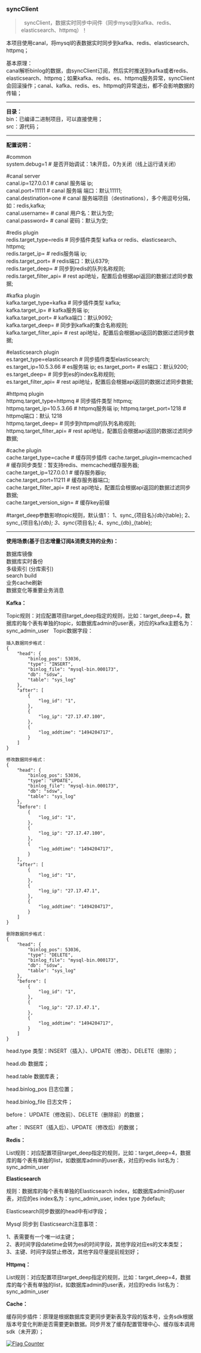 ### **syncClient**

>   syncClient，数据实时同步中间件（同步mysql到kafka、redis、elasticsearch、httpmq）！

 本项目使用canal，将mysql的表数据实时同步到kafka、redis、elasticsearch、httpmq；  
 
 基本原理：    
 canal解析binlog的数据，由syncClient订阅，然后实时推送到kafka或者redis、elasticsearch、httpmq；如果kafka、redis、es、httpmq服务异常，syncClient会回滚操作；canal、kafka、redis、es、httpmq的异常退出，都不会影响数据的传输；


---

**目录：**  
bin：已编译二进制项目，可以直接使用；  
src：源代码；  

---

**配置说明：**

#common  
system.debug=1          # 是否开始调试：1未开启，0为关闭（线上运行请关闭）  

#canal server  
canal.ip=127.0.0.1      # canal 服务端 ip;  
canal.port=11111        # canal 服务端 端口：默认11111;  
canal.destination=one   # canal 服务端项目（destinations），多个用逗号分隔，如：redis,kafka;    
canal.username=         # canal 用户名：默认为空;     
canal.password=         # canal 密码：默认为空;  

#redis plugin  
redis.target_type=redis  # 同步插件类型 kafka or redis、elasticsearch、httpmq;   
redis.target_ip=         # redis服务端 ip;   
redis.target_port=       # redis端口：默认6379;   
redis.target_deep=       # 同步到redis的队列名称规则;  
redis.target_filter_api= # rest api地址，配置后会根据api返回的数据过滤同步数据;   

#kafka plugin  
kafka.target_type=kafka  # 同步插件类型 kafka;    
kafka.target_ip=         # kafka服务端 ip;   
kafka.target_port=       # kafka端口：默认9092;   
kafka.target_deep=       # 同步到kafka的集合名称规则;  
kafka.target_filter_api= # rest api地址，配置后会根据api返回的数据过滤同步数据;    

#elasticsearch plugin  
es.target_type=elasticsearch  # 同步插件类型elasticsearch;    
es.target_ip=10.5.3.66        # es服务端 ip; 
es.target_port=               # es端口：默认9200; 
es.target_deep=               # 同步到es的index名称规则;  
es.target_filter_api= # rest api地址，配置后会根据api返回的数据过滤同步数据;   

#httpmq plugin  
httpmq.target_type=httpmq    # 同步插件类型 httpmq;    
httpmq.target_ip=10.5.3.66   # httpmq服务端 ip; 
httpmq.target_port=1218      # httpmq端口：默认 1218  
httpmq.target_deep=          # 同步到httpmq的队列名称规则;  
httpmq.target_filter_api= # rest api地址，配置后会根据api返回的数据过滤同步数据;   

#cache plugin  
cache.target_type=cache         # 缓存同步插件
cache.target_plugin=memcached   # 缓存同步类型：暂支持redis、memcached缓存服务器;  
cache.target_ip=127.0.0.1       # 缓存服务器ip;   
cache.target_port=11211         # 缓存服务器端口;   
cache.target_filter_api=        # rest api地址，配置后会根据api返回的数据过滤同步数据;  
cache.target_version_sign=      # 缓存key前缀  

#target_deep参数影响topic规则，默认值1： 
1、sync_{项目名}_{db}_{table}; 
2、sync_{项目名}_{db};
3、sync_{项目名}; 
4、sync_{db}_{table}; 

---

**使用场景(基于日志增量订阅&消费支持的业务)：**

数据库镜像  
数据库实时备份  
多级索引 (分库索引)  
search build  
业务cache刷新  
数据变化等重要业务消息  

**Kafka：**

Topic规则：对应配置项目target_deep指定的规则，比如：target_deep=4，数据库的每个表有单独的topic，如数据库admin的user表，对应的kafka主题名为：sync_admin_user  
Topic数据字段：  

	插入数据同步格式：
    {
        "head": {
            "binlog_pos": 53036,
            "type": "INSERT",
            "binlog_file": "mysql-bin.000173",
            "db": "sdsw",
            "table": "sys_log"
        },
        "after": [
            {
                "log_id": "1",
            },
            {
                "log_ip": "27.17.47.100",
            },
            {
                "log_addtime": "1494204717",
            }
        ]
    }
	
	修改数据同步格式：
    {
        "head": {
            "binlog_pos": 53036,
            "type": "UPDATE",
            "binlog_file": "mysql-bin.000173",
            "db": "sdsw",
            "table": "sys_log"
        },
        "before": [
            {
                "log_id": "1",
            },
            {
                "log_ip": "27.17.47.100",
            },
            {
                "log_addtime": "1494204717",
            }
        ],
        "after": [
            {
                "log_id": "1",
            },
            {
                "log_ip": "27.17.47.1",
            },
            {
                "log_addtime": "1494204717",
            }
        ]
    }
	
	删除数据同步格式：
    {
        "head": {
            "binlog_pos": 53036,
            "type": "DELETE",
            "binlog_file": "mysql-bin.000173",
            "db": "sdsw",
            "table": "sys_log"
        },
        "before": [
            {
                "log_id": "1",
            },
            {
                "log_ip": "27.17.47.1",
            },
            {
                "log_addtime": "1494204717",
            }
        ]
    }

head.type 类型：INSERT（插入）、UPDATE（修改）、DELETE（删除）； 

head.db 数据库； 

head.table 数据库表；

head.binlog_pos  日志位置； 

head.binlog_file 日志文件；  

before： UPDATE（修改前）、DELETE（删除前）的数据；  

after：  INSERT（插入后）、UPDATE（修改后）的数据；  


**Redis：**

List规则：对应配置项目target_deep指定的规则，比如：target_deep=4，数据库的每个表有单独的list，如数据库admin的user表，对应的redis list名为：sync_admin_user  

**Elasticsearch**

规则：数据库的每个表有单独的Elasticsearch index，如数据库admin的user表，对应的es index名为：sync_admin_user, index type 为default;

Elasticsearch同步数据的head中有id字段；  

Mysql 同步到 Elasticsearch注意事项：

1、表需要有一个唯一id主键；  
2、表时间字段datetime会转为es的时间字段，其他字段对应es的文本类型；  
3、主键、时间字段禁止修改，其他字段尽量提前规划好；   

**Httpmq：**

List规则：对应配置项目target_deep指定的规则，比如：target_deep=4，数据库的每个表有单独的list，如数据库admin的user表，对应的redis list名为：sync_admin_user  


**Cache：**

缓存同步插件：原理是根据数据库变更同步更新表及字段的版本号，业务sdk根据版本号变化判断是否需要更新数据。同步开发了缓存配置管理中心、缓存版本调用sdk（未开源）；  


<a href="https://info.flagcounter.com/AEYx"><img src="https://s11.flagcounter.com/count2/AEYx/bg_FFFFFF/txt_000000/border_CCCCCC/columns_2/maxflags_10/viewers_0/labels_1/pageviews_1/flags_0/percent_0/" alt="Flag Counter" border="0"></a>

